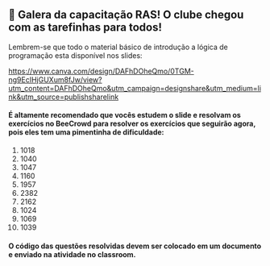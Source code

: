 ## 🦆 Galera da capacitação RAS! O clube chegou com as tarefinhas para todos!


Lembrem-se que todo o material básico de introdução a lógica de programação esta disponível nos slides:

https://www.canva.com/design/DAFhDOheQmo/0TGM-ng9EcIHjGUXum8fJw/view?utm_content=DAFhDOheQmo&utm_campaign=designshare&utm_medium=link&utm_source=publishsharelink

####  É altamente recomendado que vocês estudem o slide e resolvam os exercícios no BeeCrowd para resolver os exercícios que seguirão agora, pois eles tem uma pimentinha de dificuldade:

1. 1018
2. 1040
3. 1047
4. 1160
5. 1957
6. 2382
7. 2162
8. 1024
9. 1069
10. 1039

#### O código das questões resolvidas devem ser colocado em um documento e enviado na atividade no classroom. 


